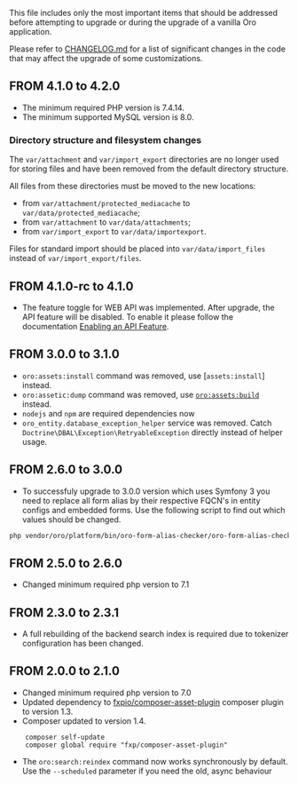 This file includes only the most important items that should be addressed before attempting to upgrade or during the upgrade of a vanilla Oro application.

Please refer to [CHANGELOG.md](CHANGELOG.md) for a list of significant changes in the code that may affect the upgrade of some customizations.

## FROM 4.1.0 to 4.2.0

* The minimum required PHP version is 7.4.14.
* The minimum supported MySQL version is 8.0.

### Directory structure and filesystem changes

The `var/attachment` and `var/import_export` directories are no longer used for storing files and have been removed from the default directory structure.

All files from these directories must be moved to the new locations:
- from `var/attachment/protected_mediacache` to `var/data/protected_mediacache`;
- from `var/attachment` to `var/data/attachments`;
- from `var/import_export` to `var/data/importexport`.

Files for standard import should be placed into `var/data/import_files` instead of `var/import_export/files`.

## FROM 4.1.0-rc to 4.1.0

* The feature toggle for WEB API was implemented. After upgrade, the API feature will be disabled.
To enable it please follow the documentation [Enabling an API Feature](https://doc.oroinc.com/api/enabling-api-feature/).

## FROM 3.0.0 to 3.1.0
* `oro:assets:install` command was removed, use [`assets:install`] instead.
* `oro:assetic:dump` command was removed, use [`oro:assets:build`](src/Oro/Bundle/AssetBundle/README.md) instead.
* `nodejs` and `npm` are required dependencies now
* `oro_entity.database_exception_helper` service was removed. Catch `Doctrine\DBAL\Exception\RetryableException` directly instead of helper usage.

## FROM 2.6.0 to 3.0.0
* To successfuly upgrade to 3.0.0 version which uses Symfony 3 you need to replace all form alias by their respective FQCN's in entity configs and embedded forms.
Use the following script to find out which values should be changed.
```bash
php vendor/oro/platform/bin/oro-form-alias-checker/oro-form-alias-checker
```

## FROM 2.5.0 to 2.6.0
* Changed minimum required php version to 7.1

## FROM 2.3.0 to 2.3.1
* A full rebuilding of the backend search index is required due to tokenizer configuration has been changed.

## FROM 2.0.0 to 2.1.0
* Changed minimum required php version to 7.0
* Updated dependency to [fxpio/composer-asset-plugin](https://github.com/fxpio/composer-asset-plugin) composer plugin to version 1.3.
* Composer updated to version 1.4.

```
    composer self-update
    composer global require "fxp/composer-asset-plugin"
```
* The `oro:search:reindex` command now works synchronously by default. Use the `--scheduled` parameter if you need the old, async behaviour
